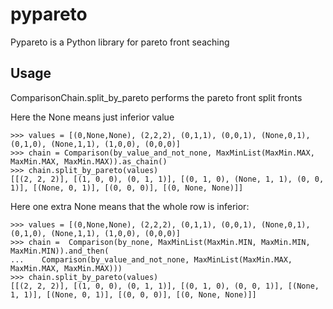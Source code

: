 
# pypareto
Pypareto is a Python library for pareto front seaching
## Usage 

ComparisonChain.split_by_pareto performs the pareto front split fronts

Here the None means just inferior value

    >>> values = [(0,None,None), (2,2,2), (0,1,1), (0,0,1), (None,0,1), (0,1,0), (None,1,1), (1,0,0), (0,0,0)]
    >>> chain = Comparison(by_value_and_not_none, MaxMinList(MaxMin.MAX, MaxMin.MAX, MaxMin.MAX)).as_chain()
    >>> chain.split_by_pareto(values)
    [[(2, 2, 2)], [(1, 0, 0), (0, 1, 1)], [(0, 1, 0), (None, 1, 1), (0, 0, 1)], [(None, 0, 1)], [(0, 0, 0)], [(0, None, None)]]

Here one extra None means that the whole row is inferior:

    >>> values = [(0,None,None), (2,2,2), (0,1,1), (0,0,1), (None,0,1), (0,1,0), (None,1,1), (1,0,0), (0,0,0)]
    >>> chain =  Comparison(by_none, MaxMinList(MaxMin.MIN, MaxMin.MIN, MaxMin.MIN)).and_then(
    ...    Comparison(by_value_and_not_none, MaxMinList(MaxMin.MAX, MaxMin.MAX, MaxMin.MAX)))
    >>> chain.split_by_pareto(values)
    [[(2, 2, 2)], [(1, 0, 0), (0, 1, 1)], [(0, 1, 0), (0, 0, 1)], [(None, 1, 1)], [(None, 0, 1)], [(0, 0, 0)], [(0, None, None)]]
